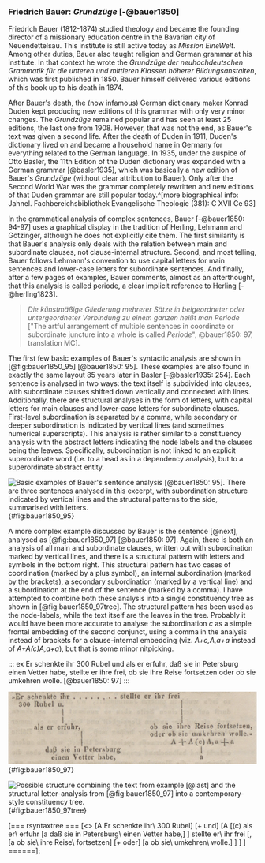 ### Friedrich Bauer: *Grundzüge* [-@bauer1850]

Friedrich Bauer (1812-1874) studied theology and became the founding director of a missionary education centre in the Bavarian city of Neuendettelsau. This institute is still active today as *Mission EineWelt*. Among other duties, Bauer also taught religion and German grammar at his institute. In that context he wrote the *Grundzüge der neuhochdeutschen Grammatik für die unteren und mittleren Klassen höherer Bildungsanstalten*, which was first published in 1850. Bauer himself delivered various editions of this book up to his death in 1874.

After Bauer's death, the (now infamous) German dictionary maker Konrad Duden kept producing new editions of this grammar with only very minor changes. The *Grundzüge* remained popular and has seen at least 25 editions, the last one from 1908. However, that was not the end, as Bauer's text was given a second life. After the death of Duden in 1911, Duden's dictionary lived on and became a household name in Germany for everything related to the German language. In 1935, under the auspice of Otto Basler, the 11th Edition of the Duden dictionary was expanded with a German grammar [@basler1935], which was basically a new edition of Bauer's *Grundzüge* (without clear attribution to Bauer). Only after the Second World War was the grammar completely rewritten and new editions of that Duden grammar are still popular today.^[more biographical info: Jahnel. Fachbereichsbibliothek Evangelische Theologie (381): C XVII Ce 93]

In the grammatical analysis of complex sentences, Bauer [-@bauer1850: 94-97] uses a graphical display in the tradition of Herling, Lehmann and Götzinger, although he does not explicitly cite them. The first similarity is that Bauer's analysis only deals with the relation between main and subordinate clauses, not clause-internal structure. Second, and most telling, Bauer follows Lehmann's convention to use capital letters for main sentences and lower-case letters for subordinate sentences. And finally, after a few pages of examples, Bauer comments, almost as an afterthought, that this analysis is called ~~periode~~, a clear implicit reference to Herling [-@herling1823]. 

> *Die künstmäßige Gliederung mehrerer Sätze in beigeordneter oder untergeordneter Verbindung zu einem ganzen heißt man Periode* ["The artful arrangement of multiple sentences in coordinate or subordinate juncture into a whole is called *Periode*", @bauer1850: 97, translation MC].

The first few basic examples of Bauer's syntactic analysis are shown in [@fig:bauer1850_95] [@bauer1850: 95]. These examples are also found in exactly the same layout 85 years later in Basler [-@basler1935: 254]. Each sentence is analysed in two ways: the text itself is subdivided into clauses, with subordinate clauses shifted down vertically and connected with lines. Additionally, there are structural analyses in the form of letters, with capital letters for main clauses and lower-case letters for subordinate clauses. First-level subordination is separated by a comma, while secondary or deeper subordination is indicated by vertical lines (and sometimes numerical superscripts). This analysis is rather similar to a constituency analysis with the abstract letters indicating the node labels and the clauses being the leaves. Specifically, subordination is not linked to an explicit superordinate word (i.e. to a head as in a dependency analysis), but to a superordinate abstract entity.

![Basic examples of Bauer's sentence analysis [@bauer1850: 95]. There are three sentences analysed in this excerpt, with subordination structure indicated by vertical lines and the structural patterns to the side, summarised with letters.](figures/bauer1850_95.png){#fig:bauer1850_95}

A more complex example discussed by Bauer is the sentence [@next], analysed as [@fig:bauer1850_97] [@bauer1850: 97]. Again, there is both an analysis of all main and subordinate clauses, written out with subordination marked by vertical lines, and there is a structural pattern with letters and symbols in the bottom right. This structural pattern has two cases of coordination (marked by a plus symbol), an internal subordination (marked by the brackets), a secondary subordination (marked by a vertical line) and a subordination at the end of the sentence (marked by a comma). I have attempted to combine both these analysis into a single constituency tree as shown in [@fig:bauer1850_97tree]. The structural pattern has been used as the node-labels, while the text itself are the leaves in the tree. Probably it would have been more accurate to analyse the subordination *c* as a simple frontal embedding of the second conjunct, using a comma in the analysis instead of brackets for a clause-internal embedding (viz. *A+c,A,a+a* instead of *A+A(c)A,a+a*), but that is some minor nitpicking.

::: ex
Er schenkte ihr 300 Rubel und als er erfuhr, daß sie in Petersburg einen Vetter habe, stellte er ihre frei, ob sie ihre Reise fortsetzen oder ob sie umkehren wolle. [@bauer1850: 97]
:::

![Analysis of the complex example in [@last] from Bauer [-@bauer1850: 97]. Note both the use of vertical lines for subordination and the separate abstract analysis with symbols in the bottom right.](figures/bauer1850_97.png){#fig:bauer1850_97}

![Possible structure combining the text from example [@last] and the structural letter-analysis from [@fig:bauer1850_97] into a contemporary-style constituency tree.](figures/bauer1850_97tree){#fig:bauer1850_97tree}

[=== rsyntaxtree ===
[<>
  [A Er schenkte ihr\ 300 Rubel]
  [\+ und]
  [A
    [\(c\) als er\ erfuhr
      [a daß sie in Petersburg\ einen Vetter habe,]
    ]
    stellte er\ ihr frei
    [\,
      [a ob sie\ ihre Reise\ fortsetzen]
      [\+ oder]
      [a ob sie\ umkehren\ wolle.]
    ]
  ]
]
======]: